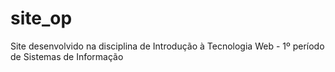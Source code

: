 # site_op
Site desenvolvido na disciplina de Introdução à Tecnologia Web - 1º período de Sistemas de Informação
